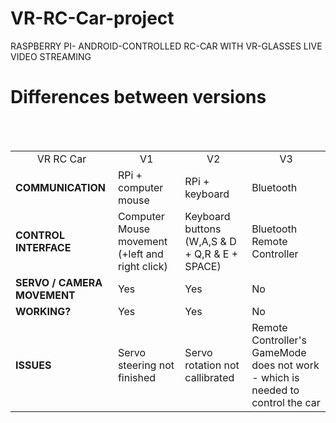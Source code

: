 # VR-RC-Car-project
RASPBERRY PI- ANDROID-CONTROLLED RC-CAR WITH VR-GLASSES LIVE VIDEO STREAMING


<h1> Differences between versions </h1>

<table width="600px">
  <tr>
    <td align="center">VR RC Car</td>
    <td align="center">V1</td>
    <td align="center">V2</td>
    <td align="center">V3</td>
  </tr>
  <tr>
    <td><b>COMMUNICATION</b></td>    
    <td>RPi + computer mouse</td>    
    <td>RPi + keyboard</td>    
    <td>Bluetooth</td>  
  </tr>
  <tr>
    <td><b>CONTROL INTERFACE</b></td>            
    <td>Computer Mouse movement (+left and right click)</td>            
    <td>Keyboard buttons (W,A,S & D + Q,R & E + SPACE)</td>            
    <td>Bluetooth Remote Controller</td>      
  </tr>
  <tr>
    <td><b>SERVO / CAMERA MOVEMENT</b></td>                
    <td>Yes</td>                
    <td>Yes</td>                
    <td>No</td>        
  </tr>
  <tr>
    <td><b>WORKING?</b></td>
    <td>Yes</td>
    <td>Yes</td>
    <td>No</td>
  </tr>
  <tr>
    <td><b>ISSUES</b></td>
    <td>Servo steering not finished</td>
    <td>Servo rotation not callibrated</td>
    <td>Remote Controller's GameMode does not work - which is needed to control the car</td>
  </tr>
</table
